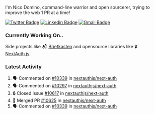 
I'm Nico Domino, command-line warrior and open sourcerer, trying to improve the web 1 PR at a time!

[![Twitter Badge](https://img.shields.io/badge/-@ndom91-1ca0f1?style=flat-square&labelColor=1ca0f1&logo=twitter&logoColor=white&link=https://twitter.com/ndom91)](https://twitter.com/ndom91) [![Linkedin Badge](https://img.shields.io/badge/-ndom91-blue?style=flat-square&logo=Linkedin&logoColor=white&link=https://www.linkedin.com/in/ndom91/)](https://www.linkedin.com/in/ndom91/) [![Gmail Badge](https://img.shields.io/badge/-yo@ndo.dev-c14438?style=flat-square&logo=mail.ru&logoColor=white&link=mailto:yo@ndo.dev)](mailto:yo@ndo.dev)

### Currently Working On..

Side projects like 📬 [Briefkasten](https://briefkastenhq.com) and opensource libraries like 🔒 [NextAuth.js](https://github.com/nextauthjs/next-auth).

<!--START_SECTION_PROFILE_VIEWS:readme-info-->
<!--END_SECTION_PROFILE_VIEWS:readme-info-->

<!--START_SECTION_DAILY_COMMIT:readme-info-->
<!--END_SECTION_DAILY_COMMIT:readme-info-->

<!--START_SECTION_WEEKLY_COMMIT:readme-info-->
<!--END_SECTION_WEEKLY_COMMIT:readme-info-->

### Latest Activity

<!--START_SECTION:activity-->
1. 🗣 Commented on [#10339](https://github.com/nextauthjs/next-auth/pull/10339#issuecomment-2062073719) in [nextauthjs/next-auth](https://github.com/nextauthjs/next-auth)
2. 🗣 Commented on [#10297](https://github.com/nextauthjs/next-auth/pull/10297#issuecomment-2061945122) in [nextauthjs/next-auth](https://github.com/nextauthjs/next-auth)
3. 🔒 Closed issue [#10617](https://github.com/nextauthjs/next-auth/issues/10617) in [nextauthjs/next-auth](https://github.com/nextauthjs/next-auth)
4. 🎉 Merged PR [#10625](https://github.com/nextauthjs/next-auth/pull/10625) in [nextauthjs/next-auth](https://github.com/nextauthjs/next-auth)
5. 🗣 Commented on [#10339](https://github.com/nextauthjs/next-auth/pull/10339#issuecomment-2061845102) in [nextauthjs/next-auth](https://github.com/nextauthjs/next-auth)
<!--END_SECTION:activity-->
